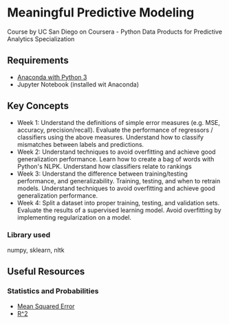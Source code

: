 # Meaningful Predictive Modeling
Course by UC San Diego on Coursera - Python Data Products for Predictive Analytics Specialization 

## Requirements
* [Anaconda with Python 3](https://www.anaconda.com/distribution/)
* Jupyter Notebook (installed wit Anaconda)

## Key Concepts
* Week 1: Understand the definitions of simple error measures (e.g. MSE, accuracy, precision/recall). Evaluate the performance of regressors / classifiers using the above measures. Understand how to classify mismatches between labels and predictions.
* Week 2: Understand techniques to avoid overfitting and achieve good generalization performance. Learn how to create a bag of words with Python's NLPK. Understand how classifiers relate to rankings
* Week 3: Understand the difference between training/testing performance, and generalizability. Training, testing, and when to retrain models. Understand techniques to avoid overfitting and achieve good generalization performance.
* Week 4: Split a dataset into proper training, testing, and validation sets. Evaluate the results of a supervised learning model. Avoid overfitting by implementing regularization on a model.

### Library used
numpy, sklearn, nltk

## Useful Resources
### Statistics and Probabilities
* [M​ean Squared Error](https://www.countbayesie.com/blog/2019/1/30/a-deeper-look-at-mean-squared-error)
* [R​^2](https://www.investopedia.com/terms/r/r-squared.asp)



